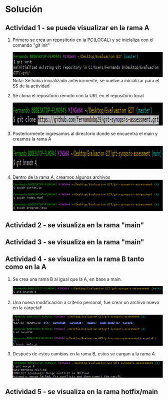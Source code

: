 # Solución

## Actividad 1 - se puede visualizar en la rama A

1. Primero se crea un repositorio en la PC(LOCAL) y se inicializa con el comando "git init"

    ![01](./images/011.png)
    Nota: Se habia inicializado anteriormente, se vuelve a inicializar para el SS de la actividad

2. Se clona el repositorio remoto con la URL en el repositorio local

    ![02](./images/02.png)
3. Posteriormente ingresamos al directorio donde se encuentra el main y creamos la rama A

    ![03](./images/03.png)

4. Dentro de la rama A, creamos algunos archivos
    ![04](./images/04.png)

## Actividad 2 - se visualiza en la rama "main"

## Actividad 3 - se visualiza en la rama "main"

## Actividad 4 - se visualiza en la rama B tanto como en la A

1. Se crea una rama B al igual que la A, en base a main.

    ![10](./images/10.png)

2. Una nueva modificación a criterio personal, fue crear un archivo nuevo en la carpetaF

    ![11](./images/111.png)

3. Después de estos cambios en la rama B, estos se cargan a la rama A

    ![12](./images/12.png)

## Actividad 5 - se visualiza en la rama hotfix/main